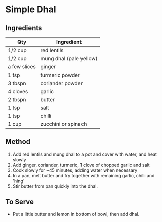 # Simple Dhal

## Ingredients

Qty|Ingredient
-|-
1/2 cup|red lentils
1/2 cup|mung dhal (pale yellow)
a few slices|ginger
1 tsp |turmeric powder
3 tbspn|coriander powder
4 cloves|garlic
2 tbspn|butter
1 tsp| salt
1 tsp|chilli
1 cup|zucchini or spinach

## Method

1. Add red lentils and mung dhal to a pot and cover with water, and heat slowly
2. Add ginger, coriander, turmeric, 1 clove of chopped garlic and salt
3. Cook slowly for ~45 minutes, adding water when necessary 
4. In a pan, melt butter and fry together with remaining garlic, chilli and 'hing'
5. Stir butter from pan quickly into the dhal.

## To Serve

- Put a little butter and lemon in bottom of bowl, then add dhal.